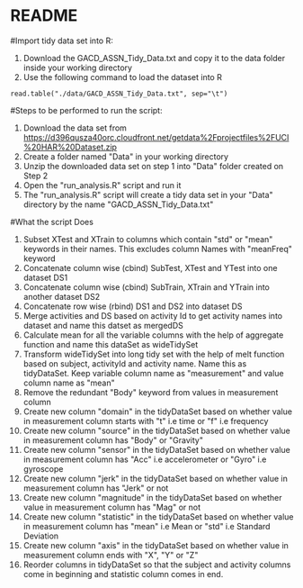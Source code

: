 README
======================

#Import tidy data set into R:

1. Download the GACD_ASSN_Tidy_Data.txt and copy it to the data folder inside your working directory
2. Use the following command to load the dataset into R
```
read.table("./data/GACD_ASSN_Tidy_Data.txt", sep="\t")
```
#Steps to be performed to run the script:

1. Download the data set from https://d396qusza40orc.cloudfront.net/getdata%2Fprojectfiles%2FUCI%20HAR%20Dataset.zip
2. Create a folder named "Data" in your working directory
3. Unzip the downloaded data set on step 1 into "Data" folder created on Step 2
4. Open the "run_analysis.R" script and run it
5. The "run_analysis.R" script will create a tidy data set in your "Data" directory by the name "GACD_ASSN_Tidy_Data.txt"

#What the script Does

1. Subset XTest and XTrain to columns which contain "std" or "mean" keywords in their names. This excludes column Names with "meanFreq" keyword
2. Concatenate column wise (cbind) SubTest, XTest and YTest into one dataset DS1
3. Concatenate column wise (cbind) SubTrain, XTrain and YTrain into another dataset DS2
4. Concatenate row wise (rbind) DS1 and DS2 into dataset DS
5. Merge activities and DS based on activity Id to get activity names into dataset and name this datset as mergedDS
6. Calculate mean for all the variable columns with the help of aggregate function and name this dataSet as wideTidySet
7. Transform wideTidySet into long tidy set with the help of melt function based on subject, activityId and activity name. Name this as tidyDataSet. Keep variable column name as "measurement" and value column name as "mean"
8. Remove the redundant "Body" keyword from values in measurement column
9. Create new column "domain" in the tidyDataSet based on whether value in measurement column starts with "t" i.e time or "f" i.e frequency
10. Create new column "source" in the tidyDataSet based on whether value in measurement column has "Body" or "Gravity"
11. Create new column "sensor" in the tidyDataSet based on whether value in measurement column has "Acc" i.e accelerometer or "Gyro" i.e gyroscope
12. Create new column "jerk" in the tidyDataSet based on whether value in measurement column has "Jerk" or not
13. Create new column "magnitude" in the tidyDataSet based on whether value in measurement column has "Mag" or not
14. Create new column "statistic" in the tidyDataSet based on whether value in measurement column has "mean" i.e Mean or "std" i.e Standard Deviation
15. Create new column "axis" in the tidyDataSet based on whether value in measurement column ends with "X", "Y" or "Z"
16. Reorder columns in tidyDataSet so that the subject and activity columns come in beginning and statistic column comes in end.
